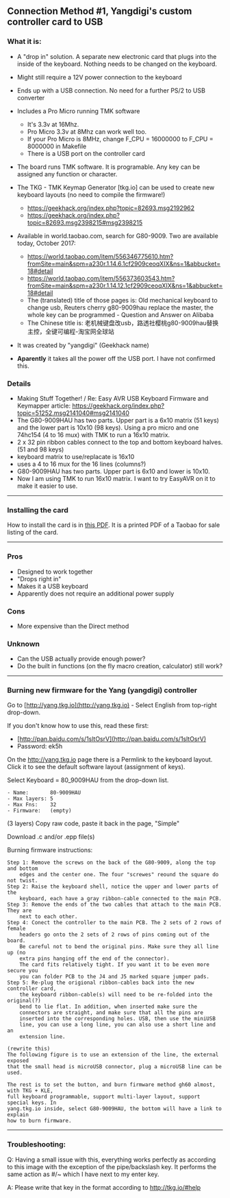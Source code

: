 ## Connection Method #1, Yangdigi's custom controller card to USB

### What it is:

* A "drop in" solution. A separate new electronic card that plugs into the inside of the keyboard. Nothing needs to be changed on the keyboard.
* Might still require a 12V power connection to the keyboard
* Ends up with a USB connection. No need for a further PS/2 to USB converter
* Includes a Pro Micro running TMK software
    * It's 3.3v at 16Mhz.
    * Pro Micro 3.3v at 8Mhz can work well too.
    * If your Pro Micro is 8MHz, change F_CPU = 16000000 to F_CPU = 8000000 in Makefile
    * There is a USB port on the controller card
* The board runs TMK software. It is programable. Any key can be assigned any function or character.
* The TKG - TMK Keymap Generator [tkg.io] can be used to create new keyboard layouts (no need to compile the firmware!)
    * https://geekhack.org/index.php?topic=82693.msg2192962
    * https://geekhack.org/index.php?topic=82693.msg2398215#msg2398215

* Available in world.taobao.com, search for G80-9009. Two are available today, October 2017:
    * https://world.taobao.com/item/556346775610.htm?fromSite=main&spm=a230r.1.14.6.1cf2909ceoqXIX&ns=1&abbucket=18#detail
    * https://world.taobao.com/item/556373603543.htm?fromSite=main&spm=a230r.1.14.12.1cf2909ceoqXIX&ns=1&abbucket=18#detail
    * The (translated) title of those pages is: Old mechanical keyboard to
change usb, Reuters cherry g80-9009hau replace the master, the whole key can be
programmed - Question and Answer on Alibaba
    * The Chinese title is: 老机械键盘改usb，路透社樱桃g80-9009hau替换主控，全键可编程-淘宝网全球站
* It was created by "yangdigi" (Geekhack name)
* **Aparently** it takes all the power off the USB port. I have not confirmed this.

### Details
* Making Stuff Together! / Re: Easy AVR USB Keyboard Firmware and Keymapper article: https://geekhack.org/index.php?topic=51252.msg2141040#msg2141040
* The G80-9009HAU has two parts. Upper part is a 6x10 matrix (51 keys) and the lower part
is 10x10 (98 keys). Using a pro micro and one 74hc154 (4 to 16 mux) with TMK to run
a 16x10 matrix.
* 2 x 32 pin ribbon cables connect to the top and bottom keyboard halves. (51 and 98 keys)
* keyboard matrix to use/replacate is 16x10
* uses a 4 to 16 mux for the 16 lines (columns?)
* G80-9009HAU has two parts. Upper part is 6x10 and lower is 10x10. 
* Now I am using TMK to run 16x10 matrix. I want to try EasyAVR on it to make it easier to use.


---
### Installing the card

How to install the card is in [this PDF](../master/pdfs/Yangdigi-controller-to-USB-G80-9009.pdf "Yangdigi controller instructions"). 
It is a printed PDF of a Taobao for sale listing of the card.


---
### Pros

* Designed to work together
* "Drops right in"
* Makes it a USB keyboard
* Apparently does not require an additional power supply


### Cons

* More expensive than the Direct method

### Unknown

* Can the USB actually provide enough power?
* Do the built in functions (on the fly macro creation, calculator) still work?

---
### Burning new firmware for the Yang (yangdigi) controller

Go to [http://yang.tkg.io](http://yang.tkg.io) - Select English from top-right drop-down.

If you don't know how to use this, read these first:

* [http://pan.baidu.com/s/1sltOsrV](http://pan.baidu.com/s/1sltOsrV)
* Password: ek5h

On the http://yang.tkg.io page there is a Permlink to the keyboard layout. Click it to see the default software layout (assignment of keys).

Select Keyboard = 80_9009HAU from the drop-down list.

    - Name:       80-9009HAU
    - Max layers: 5
    - Max Fns:    32
    - Firmware:   (empty)

(3 layers) Copy raw code, paste it back in the page, "Simple"

Download .c and/or .epp file(s)

Burning firmware instructions:

    Step 1: Remove the screws on the back of the G80-9009, along the top and bottom
        edges and the center one. The four "screwes" reound the square do not twist.
    Step 2: Raise the keyboard shell, notice the upper and lower parts of the
        keyboard, each have a gray ribbon-cable connected to the main PCB.
    Step 3: Remove the ends of the two cables that attach to the main PCB. They are
        next to each other.
    Step 4: Conect the controller to the main PCB. The 2 sets of 2 rows of female 
        headers go onto the 2 sets of 2 rows of pins coming out of the board.
        Be careful not to bend the original pins. Make sure they all line up (no 
        extra pins hanging off the end of the connector).
        The card fits relatively tight. If you want it to be even more secure you
        you can folder PCB to the J4 and J5 marked square jumper pads.
    Step 5: Re-plug the origional ribbon-cables back into the new controller card, 
        the keyboard ribbon-cable(s) will need to be re-folded into the original(?) 
        bend to lie flat. In addition, when inserted make sure the
        connectors are straight, and make sure that all the pins are
        inserted into the corresponding holes. USB, then use the miniUSB
        line, you can use a long line, you can also use a short line and an
        extension line.

    (rewrite this)
    The following figure is to use an extension of the line, the external exposed
    that the small head is microUSB connector, plug a microUSB line can be used.
 
    The rest is to set the button, and burn firmware method gh60 almost, with TKG + KLE,
    full keyboard programmable, support multi-layer layout, support special keys. In
    yang.tkg.io inside, select G80-9009HAU, the bottom will have a link to explain
    how to burn firmware.




---

### Troubleshooting:
Q: Having a small issue with this, everything works perfectly as according to this
image with the exception of the pipe/backslash key. It performs the same action
as #/~ which I have next to my enter key.

A: Please write that key in the format according to http://tkg.io/#help

